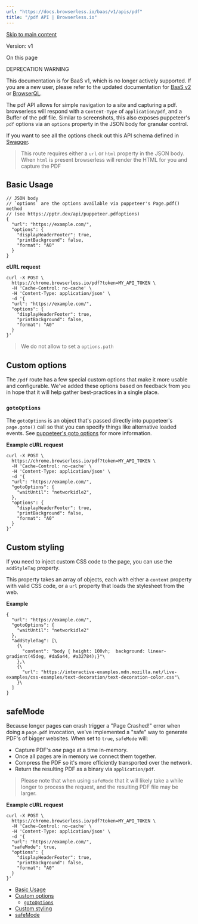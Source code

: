 ```yaml
---
url: "https://docs.browserless.io/baas/v1/apis/pdf"
title: "/pdf API | Browserless.io"
---
```


[Skip to main content](https://docs.browserless.io/baas/v1/apis/pdf#__docusaurus_skipToContent_fallback)

Version: v1

On this page

DEPRECATION WARNING

This documentation is for BaaS v1, which is no longer actively supported. If you are a new user, please refer to the updated documentation for [BaaS v2](https://docs.browserless.io/rest-apis/pdf) or [BrowserQL](https://docs.browserless.io/browserql/start).

The pdf API allows for simple navigation to a site and capturing a pdf. browserless will respond with a `Content-Type` of `application/pdf`, and a Buffer of the pdf file. Similar to screenshots, this also exposes puppeteer's `pdf` options via an `options` property in the JSON body for granular control.

If you want to see all the options check out this API schema defined in [Swagger](https://chrome.browserless.io/docs/#/Browser%20API/post_pdf).

> This route requires either a `url` or `html` property in the JSON body. When `html` is present browserless will render the HTML for you and capture the PDF

## Basic Usage [​](https://docs.browserless.io/baas/v1/apis/pdf\#basic-usage "Direct link to Basic Usage")

```codeBlockLines_p187
// JSON body
// `options` are the options available via puppeteer's Page.pdf() method
// (see https://pptr.dev/api/puppeteer.pdfoptions)
{
  "url": "https://example.com/",
  "options": {
    "displayHeaderFooter": true,
    "printBackground": false,
    "format": "A0"
  }
}

```

**cURL request**

```codeBlockLines_p187
curl -X POST \
  https://chrome.browserless.io/pdf?token=MY_API_TOKEN \
  -H 'Cache-Control: no-cache' \
  -H 'Content-Type: application/json' \
  -d '{
  "url": "https://example.com/",
  "options": {
    "displayHeaderFooter": true,
    "printBackground": false,
    "format": "A0"
  }
}'

```

> We do not allow to set a `options.path`

## Custom options [​](https://docs.browserless.io/baas/v1/apis/pdf\#custom-options "Direct link to Custom options")

The `/pdf` route has a few special custom options that make it more usable and configurable. We've added these options based on feedback from you in hope that it will help gather best-practices in a single place.

### `gotoOptions` [​](https://docs.browserless.io/baas/v1/apis/pdf\#gotooptions "Direct link to gotooptions")

The `gotoOptions` is an object that's passed directly into puppeteer's `page.goto()` call so that you can specify things like alternative loaded events. See [puppeteer's goto options](https://pptr.dev/api/puppeteer.page.goto#remarks) for more information.

**Example cURL request**

```codeBlockLines_p187
curl -X POST \
  https://chrome.browserless.io/pdf?token=MY_API_TOKEN \
  -H 'Cache-Control: no-cache' \
  -H 'Content-Type: application/json' \
  -d '{
  "url": "https://example.com/",
  "gotoOptions": {
    "waitUntil": "networkidle2",
  },
  "options": {
    "displayHeaderFooter": true,
    "printBackground": false,
    "format": "A0"
  }
}'

```

## Custom styling [​](https://docs.browserless.io/baas/v1/apis/pdf\#custom-styling "Direct link to Custom styling")

If you need to inject custom CSS code to the page, you can use the `addStyleTag` property.

This property takes an array of objects, each with either a `content` property with valid CSS code, or a `url` property that loads the stylesheet from the web.

**Example**

```codeBlockLines_p187
{
  "url": "https://example.com/",
  "gotoOptions": {
    "waitUntil": "networkidle2"
  },
  "addStyleTag": [\
    {\
      "content": "body { height: 100vh;  background: linear-gradient(45deg, #da5a44, #a32784);}"\
    },\
    {\
      "url": "https://interactive-examples.mdn.mozilla.net/live-examples/css-examples/text-decoration/text-decoration-color.css"\
    }\
  ]
}

```

## safeMode [​](https://docs.browserless.io/baas/v1/apis/pdf\#safemode "Direct link to safeMode")

Because longer pages can crash trigger a "Page Crashed!" error when doing a `page.pdf` invocation, we've implemented a "safe" way to generate PDF's of bigger websites. When set to `true`, `safeMode` will:

- Capture PDF's _one_ page at a time in-memory.
- Once all pages are in memory we connect them together.
- Compress the PDF so it's more efficiently transported over the network.
- Return the resulting PDF as a binary via `application/pdf`.

> Please note that when using `safeMode` that it will likely take a while longer to process the request, and the resulting PDF file may be larger.

**Example cURL request**

```codeBlockLines_p187
curl -X POST \
  https://chrome.browserless.io/pdf?token=MY_API_TOKEN \
  -H 'Cache-Control: no-cache' \
  -H 'Content-Type: application/json' \
  -d '{
  "url": "https://example.com/",
  "safeMode": true,
  "options": {
    "displayHeaderFooter": true,
    "printBackground": false,
    "format": "A0"
  }
}'

```

- [Basic Usage](https://docs.browserless.io/baas/v1/apis/pdf#basic-usage)
- [Custom options](https://docs.browserless.io/baas/v1/apis/pdf#custom-options)
  - [`gotoOptions`](https://docs.browserless.io/baas/v1/apis/pdf#gotooptions)
- [Custom styling](https://docs.browserless.io/baas/v1/apis/pdf#custom-styling)
- [safeMode](https://docs.browserless.io/baas/v1/apis/pdf#safemode)